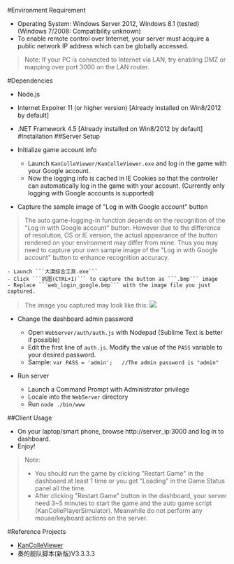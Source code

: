 #Environment Requirement
* Operating System: Windows Server 2012, Windows 8.1 (tested) (Windows 7/2008: Compatibility unknown)
* To enable remote control over Internet, your server must acquire a public network IP address which can be globally accessed.
> Note: If your PC is connected to Internet via LAN, try enabling DMZ or mapping over port 3000 on the LAN router.

#Dependencies
* Node.js
* Internet Expolrer 11 (or higher version) [Already installed on Win8/2012 by default]
* .NET Framework 4.5 [Already installed on Win8/2012 by default]
#Installation
##Server Setup
* Initialize game account info 
	- Launch ```KanColleViewer/KanColleViewer.exe``` and log in the game with your Google account. 
	- Now the logging info is cached in IE Cookies so that the controller can automatically log in the game with your account. (Currently only logging with Google accounts is supported)

* Capture the sample image of "Log in with Google account" button
>  The auto game-logging-in function depends on the recognition of the "Log in with Google account" button. However due to the difference of resolution, OS or IE version, the actual appearance of the button rendered on your environment may differ from mine. Thus you may need to capture your own sample image of the "Log in with Google account" button to enhance recognition accuracy. 

	- Launch ```大漠综合工具.exe```
	- Click ```抓图(CTRL+1)``` to capture the button as ```.bmp``` image
	- Replace ```web_login_google.bmp``` with the image file you just captured.
> The image you captured may look like this:
> ![](http://git.oschina.net/chion82/KanColle-Remote-Controller/raw/master/web_login_google.bmp)

* Change the dashboard admin password
	- Open ```WebServer/auth/auth.js``` with Nodepad (Sublime Text is better if possible)
	- Edit the first line of ```auth.js```. Modify the value of the ```PASS``` variable to your desired password.
	- Sample:
	```var PASS = 'admin';	 //The admin password is "admin"```

* Run server
	- Launch a Command Prompt with Administrator privilege
	- Locale into the ```WebServer``` directory
	- Run ```node ./bin/www```
 
##Client Usage
* On your laptop/smart phone, browse http://server_ip:3000 and log in to dashboard.
* Enjoy!
> Note: 
>* You should run the game by clicking "Restart Game" in the dashboard at least 1 time or you get "Loading" in the Game Status panel all the time.
>* After clicking "Restart Game" button in the dashboard, your server need 3~5 minutes to start the game and the auto game script (KanCollePlayerSimulator). Meanwhile do not perform any mouse/keyboard actions on the server.

#Reference Projects
* [KanColleViewer](https://github.com/Grabacr07/KanColleViewer)
* 奏的舰队脚本(新版)V3.3.3.3